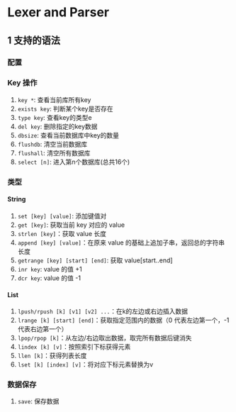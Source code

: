 # Lexer and Parser

## 1 支持的语法

### 配置

<!-- - `config set xxx` -->

### Key 操作

1. `key *`: 查看当前库所有key
2. `exists key`: 判断某个key是否存在
3. `type key`: 查看key的类型e
4. `del key`: 删除指定的key数据
5. `dbsize`: 查看当前数据库中key的数量
6. `flushdb`: 清空当前数据库
7. `flushall`: 清空所有数据库
8. `select [n]`: 进入第n个数据库(总共16个)

### 类型

#### String

1. `set [key] [value]`: 添加键值对
2. `get [key]`: 获取当前 key 对应的 value
3. `strlen [key]`：获取 value 长度
4. `append [key] [value]`：在原来 value 的基础上追加子串，返回总的字符串长度
5. `getrange [key] [start] [end]`: 获取 value[start..end]
6. `inr key`: value 的值 +1
7. `dcr key`: value 的值 -1

#### List

1. `lpush/rpush [k] [v1] [v2] ...`：在k的左边或右边插入数据
2. `lrange [k] [start] [end]`：获取指定范围内的数据（0 代表左边第一个，-1 代表右边第一个）
3. `lpop/rpop [k]`：从左边/右边取出数据，取完所有数据后键消失
4. `lindex [k] [v]`：按照索引下标获得元素
5. `llen [k]`：获得列表长度
6. `lset [k] [index] [v]`：将对应下标元素替换为v

[//]: # (#### Set)

[//]: # (#### Hash)

### 数据保存

1. `save`: 保存数据



